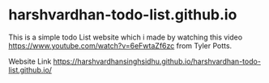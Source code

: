 # harshvardhan-todo-list.github.io

This is a simple todo List website which i made by watching this video https://www.youtube.com/watch?v=6eFwtaZf6zc from Tyler Potts.

Website Link https://harshvardhansinghsidhu.github.io/harshvardhan-todo-list.github.io/
